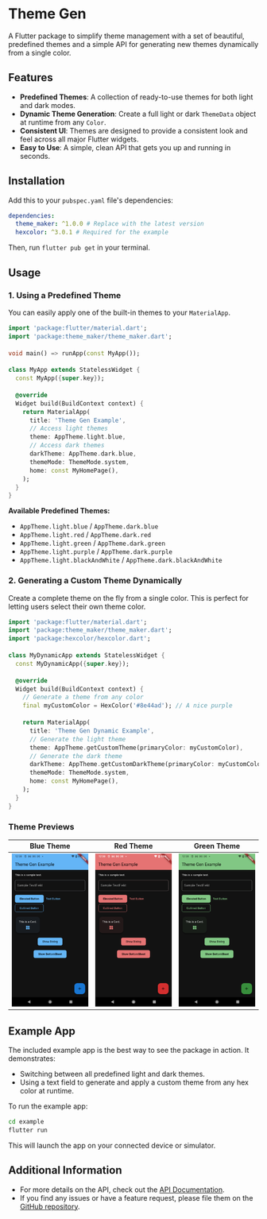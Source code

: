 <!-- 
This README describes the package. If you publish this package to pub.dev,
this README's contents appear on the landing page for your package.

For information about how to write a good package README, see the guide for
[writing package pages](https://dart.dev/tools/pub/writing-package-pages). 

For general information about developing packages, see the Dart guide for
[creating packages](https://dart.dev/guides/libraries/create-packages)
and the Flutter guide for
[developing packages and plugins](https://flutter.dev/to/develop-packages). 
-->

# Theme Gen

A Flutter package to simplify theme management with a set of beautiful, predefined themes and a simple API for generating new themes dynamically from a single color.

## Features

- **Predefined Themes**: A collection of ready-to-use themes for both light and dark modes.
- **Dynamic Theme Generation**: Create a full light or dark `ThemeData` object at runtime from any `Color`.
- **Consistent UI**: Themes are designed to provide a consistent look and feel across all major Flutter widgets.
- **Easy to Use**: A simple, clean API that gets you up and running in seconds.

## Installation

Add this to your `pubspec.yaml` file's dependencies:

```yaml
dependencies:
  theme_maker: ^1.0.0 # Replace with the latest version
  hexcolor: ^3.0.1 # Required for the example
```

Then, run `flutter pub get` in your terminal.

## Usage

### 1. Using a Predefined Theme

You can easily apply one of the built-in themes to your `MaterialApp`.

```dart
import 'package:flutter/material.dart';
import 'package:theme_maker/theme_maker.dart';

void main() => runApp(const MyApp());

class MyApp extends StatelessWidget {
  const MyApp({super.key});

  @override
  Widget build(BuildContext context) {
    return MaterialApp(
      title: 'Theme Gen Example',
      // Access light themes
      theme: AppTheme.light.blue,
      // Access dark themes
      darkTheme: AppTheme.dark.blue,
      themeMode: ThemeMode.system,
      home: const MyHomePage(),
    );
  }
}
```

**Available Predefined Themes:**

- `AppTheme.light.blue` / `AppTheme.dark.blue`
- `AppTheme.light.red` / `AppTheme.dark.red`
- `AppTheme.light.green` / `AppTheme.dark.green`
- `AppTheme.light.purple` / `AppTheme.dark.purple`
- `AppTheme.light.blackAndWhite` / `AppTheme.dark.blackAndWhite`

### 2. Generating a Custom Theme Dynamically

Create a complete theme on the fly from a single color. This is perfect for letting users select their own theme color.

```dart
import 'package:flutter/material.dart';
import 'package:theme_maker/theme_maker.dart';
import 'package:hexcolor/hexcolor.dart';

class MyDynamicApp extends StatelessWidget {
  const MyDynamicApp({super.key});

  @override
  Widget build(BuildContext context) {
    // Generate a theme from any color
    final myCustomColor = HexColor('#8e44ad'); // A nice purple

    return MaterialApp(
      title: 'Theme Gen Dynamic Example',
      // Generate the light theme
      theme: AppTheme.getCustomTheme(primaryColor: myCustomColor),
      // Generate the dark theme
      darkTheme: AppTheme.getCustomDarkTheme(primaryColor: myCustomColor),
      themeMode: ThemeMode.system,
      home: const MyHomePage(),
    );
  }
}
```

### Theme Previews

| Blue Theme                                           | Red Theme                                         | Green Theme                                           |
| ---------------------------------------------------- | ------------------------------------------------- | ----------------------------------------------------- |
| ![Blue Theme](screenshots/blue_theme_screenshot.png) | ![Red Theme](screenshots/red_theme_screenshot.png) | ![Green Theme](screenshots/green_theme_screenshot.png) |

## Example App

The included example app is the best way to see the package in action. It demonstrates:
- Switching between all predefined light and dark themes.
- Using a text field to generate and apply a custom theme from any hex color at runtime.

To run the example app:

```sh
cd example
flutter run
```

This will launch the app on your connected device or simulator.

## Additional Information

- For more details on the API, check out the [API Documentation](doc/api/index.html).
- If you find any issues or have a feature request, please file them on the [GitHub repository](https://github.com/your-repo/theme_maker).
